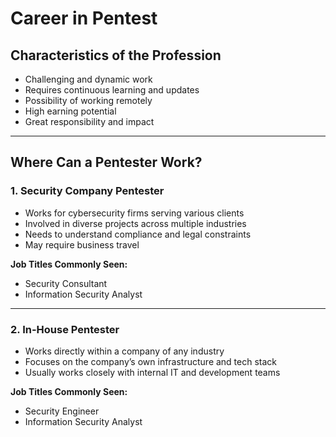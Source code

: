 
# Career in Pentest

## Characteristics of the Profession

- Challenging and dynamic work
- Requires continuous learning and updates
- Possibility of working remotely
- High earning potential
- Great responsibility and impact

---

## Where Can a Pentester Work?

### 1. **Security Company Pentester**
- Works for cybersecurity firms serving various clients
- Involved in diverse projects across multiple industries
- Needs to understand compliance and legal constraints
- May require business travel

**Job Titles Commonly Seen:**
- Security Consultant
- Information Security Analyst

---

### 2. **In-House Pentester**
- Works directly within a company of any industry
- Focuses on the company’s own infrastructure and tech stack
- Usually works closely with internal IT and development teams

**Job Titles Commonly Seen:**
- Security Engineer
- Information Security Analyst

---

### 3. **Freelance Pentester (Bug Hunter)**
- Operates independently using public or private bug bounty platforms
- Gets paid per valid vulnerability reported

**Popular Platforms:**
- HackerOne
- BugCrowd

---

### 4. **Pentester Entrepreneur**
- Builds and runs their own security business
- Services depend on the type of clients served

**Recommended Before Starting:**
- Solid market experience
- Professional certifications (CEH, OSCP, DCPT)
- Strong networking and soft skills
- Entrepreneurial mindset

#### Legal/Business Requirements:
- Register a company (CNPJ: ME, LTDA, EIRELI)
- Hire an accountant (taxes, bookkeeping)
- Hire a lawyer (contracts, NDAs)
- Maintain fiscal control (invoices, taxes)
- Maintain financial control (cash flow, business account)
- Invest in digital marketing

---

## How to Become a Pentester

### Technical Skills
- Networking and protocols
- Operating systems (Linux/Windows)
- Web application security
- Hacker mindset and methodology
- Vulnerability analysis
- Scripting and tool creation

### Personal Traits
- Trustworthy
- Ethical
- Proactive
- Self-taught learner
- Curious
- Professional and reliable

---

## Recommended Certifications

> Not mandatory, but valuable for career advancement:

- **CEH** – Certified Ethical Hacker (Theory, English)
- **OSCP** – Offensive Security Certified Professional (Practical, English)
- **DCPT** – Desec Certified Pentest Professional (Practical, Portuguese)
- Others...

---

## Events Worth Attending

Great for networking, finding job leads, and building reputation:

- ROADSEC
- MINDTHESEC
- H2HC (Hackers to Hackers Conference)

---

## LinkedIn Presence

An optimized LinkedIn profile is essential for visibility and career growth.

- Create a complete and well-written profile
- Use a professional photo
- Showcase certifications, projects, and technical skills
